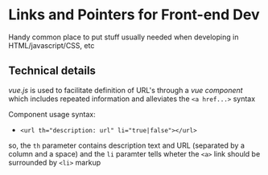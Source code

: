 # Links and Pointers for Front-end Dev

Handy common place to put stuff usually needed when developing in HTML/javascript/CSS, etc

## Technical details

*vue.js* is used to facilitate definition of URL's through a *vue component* which includes repeated information and alleviates the ```<a href...>``` syntax

Component usage syntax:

 - ```<url th="description: url" li="true|false"></url>```

so, the ```th``` parameter contains description text and URL (separated by a column and a space) and the ```li``` paramter tells wheter the ```<a>``` link should be surrounded by ```<li>``` markup


